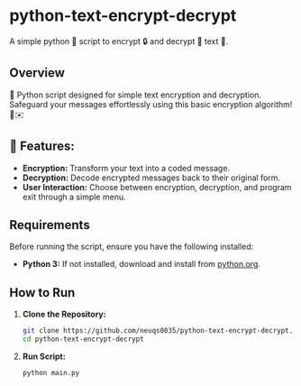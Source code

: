 # python-text-encrypt-decrypt
A simple python 🐍 script to encrypt 🔒 and decrypt 🔑 text 📃.

## Overview

🔐 Python script designed for simple text encryption and decryption. Safeguard your messages effortlessly using this basic encryption algorithm! 🤖✉️
## 🚀 Features:

- **Encryption:** Transform your text into a coded message.
- **Decryption:** Decode encrypted messages back to their original form.
- **User Interaction:** Choose between encryption, decryption, and program exit through a simple menu.

## Requirements

Before running the script, ensure you have the following installed:

- **Python 3:** If not installed, download and install from [python.org](https://www.python.org/downloads/).
  
## How to Run

1. **Clone the Repository:**
   ```bash
   git clone https://github.com/neuqs0035/python-text-encrypt-decrypt.git
   cd python-text-encrypt-decrypt
   ```
2. **Run Script:**
   ```bash
   python main.py
   ```

